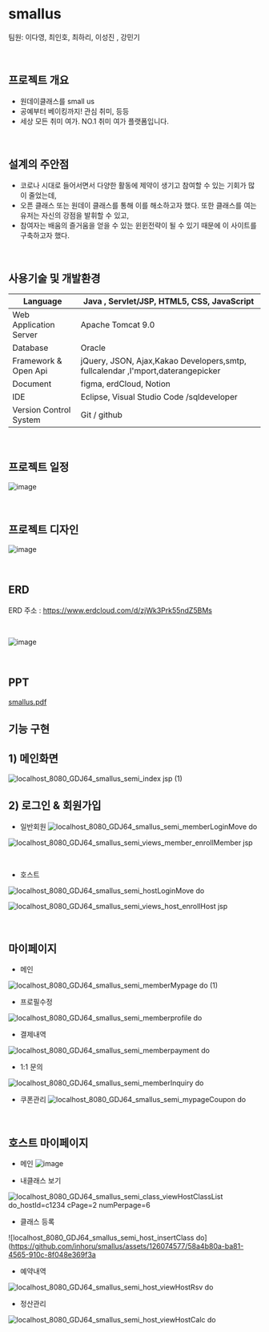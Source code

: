 # smallus
팀원: 이다영, 최인호, 최하리, 이성진 , 강민기

<br/>

## 프로젝트 개요
* 원데이클래스를 small us
* 공예부터 베이킹까지!  관심 취미, 등등
* 세상 모든 취미 여가. NO.1 취미 여가 플랫폼입니다.
  
<br/>

## 설계의 주안점
* 코로나 시대로 들어서면서 다양한 활동에 제약이 생기고 참여할 수 있는 기회가 많이 줄었는데,
* 오픈 클래스 또는 원데이 클래스를 통해 이를 해소하고자 했다. 또한 클래스를 여는 유저는 자신의 강점을 발휘할 수 있고,
* 참여자는 배움의 즐거움을 얻을 수 있는 윈윈전략이 될 수 있기 때문에 이 사이트를 구축하고자 했다.

<br/>

## 사용기술 및 개발환경

Language | Java , Servlet/JSP, HTML5, CSS, JavaScript
------------ | ------------- 
Web Application Server | Apache Tomcat 9.0
Database|Oracle
Framework & Open Api|jQuery, JSON, Ajax,Kakao Developers,smtp, fullcalendar ,I'mport,daterangepicker
Document| figma, erdCloud, Notion
IDE| Eclipse, Visual Studio Code /sqldeveloper
Version Control System|Git / github

<br/>

## 프로젝트 일정
![image](https://github.com/inhoru/smallus/assets/126074577/647db0b4-0e82-43e2-a0a3-1a4c721e7dea)

<br/>

## 프로젝트 디자인
![image](https://github.com/inhoru/smallus/assets/126074577/02cdfa78-b6ba-4b24-afbe-09d85bd5af2c)

<br/>

## ERD

ERD 주소 : https://www.erdcloud.com/d/zjWk3Prk55ndZ5BMs

<br/>

![image](https://github.com/inhoru/smallus/assets/126074577/0985517d-047f-40b4-8720-a4a2cfb1fa7c)

<br/>

## PPT

[smallus.pdf](https://github.com/inhoru/smallus/files/11929572/semicolon.pdf)




## 기능 구현


## 1) 메인화면


![localhost_8080_GDJ64_smallus_semi_index jsp (1)](https://github.com/inhoru/smallus/assets/126074577/85ec40ce-cb84-4509-a878-6d8679cbd274)


## 2) 로그인 & 회원가입

- 일반회원
![localhost_8080_GDJ64_smallus_semi_memberLoginMove do](https://github.com/inhoru/smallus/assets/126074577/bf311037-e294-4dae-8d1b-c12c42acee19)


![localhost_8080_GDJ64_smallus_semi_views_member_enrollMember jsp](https://github.com/inhoru/smallus/assets/126074577/d753c7af-6d5d-4a75-829a-b84085c7ca00)

<br/>

- 호스트

![localhost_8080_GDJ64_smallus_semi_hostLoginMove do](https://github.com/inhoru/smallus/assets/126074577/f90a812d-0c0f-4d6e-b3b0-44bdc7b6d110)



![localhost_8080_GDJ64_smallus_semi_views_host_enrollHost jsp](https://github.com/inhoru/smallus/assets/126074577/12437579-53ac-4fdc-81e7-7216468396a0)

<br/>

## 마이페이지

- 메인

![localhost_8080_GDJ64_smallus_semi_memberMypage do (1)](https://github.com/inhoru/smallus/assets/126074577/707d2b64-8704-4bfb-a7dd-1163a8090473)

- 프로필수정

 ![localhost_8080_GDJ64_smallus_semi_memberprofile do](https://github.com/inhoru/smallus/assets/126074577/9eb60972-7962-4455-acfb-1091449f4eea)

 - 결제내역

![localhost_8080_GDJ64_smallus_semi_memberpayment do](https://github.com/inhoru/smallus/assets/126074577/8b77ec88-5a5f-41ea-8c0b-600c1f0a2931)


- 1:1 문의

![localhost_8080_GDJ64_smallus_semi_memberInquiry do](https://github.com/inhoru/smallus/assets/126074577/6e98e70f-ca06-452d-b266-94883db4783a)


- 쿠폰관리
![localhost_8080_GDJ64_smallus_semi_mypageCoupon do](https://github.com/inhoru/smallus/assets/126074577/b9c245e7-fd2d-4442-b921-167d83c6c2b8)



<br/>


## 호스트 마이페이지

- 메인
![image](https://github.com/inhoru/smallus/assets/126074577/3726c1ef-d8c7-4745-9e19-537be1381ab3)

- 내클래스 보기


![localhost_8080_GDJ64_smallus_semi_class_viewHostClassList do_hostId=c1234 cPage=2 numPerpage=6](https://github.com/inhoru/smallus/assets/126074577/4e2d81a2-daee-48a5-85f4-7be9b86dfb89)

- 클래스 등록

![localhost_8080_GDJ64_smallus_semi_host_insertClass do](https://github.com/inhoru/smallus/assets/126074577/58a4b80a-ba81-4565-910c-8f048e369f3a

- 예약내역

![localhost_8080_GDJ64_smallus_semi_host_viewHostRsv do](https://github.com/inhoru/smallus/assets/126074577/4e217f59-a9d3-4030-8cfc-1c95b2f0822b)

- 정산관리

![localhost_8080_GDJ64_smallus_semi_host_viewHostCalc do](https://github.com/inhoru/smallus/assets/126074577/0b3351be-f515-440f-9933-a1e401cbed8b)






















